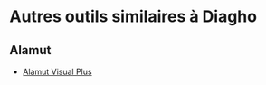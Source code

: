 # Autres outils similaires à Diagho

## Alamut

- [Alamut Visual Plus](https://www.sophiagenetics.com/platform/alamut-visual-plus/)
